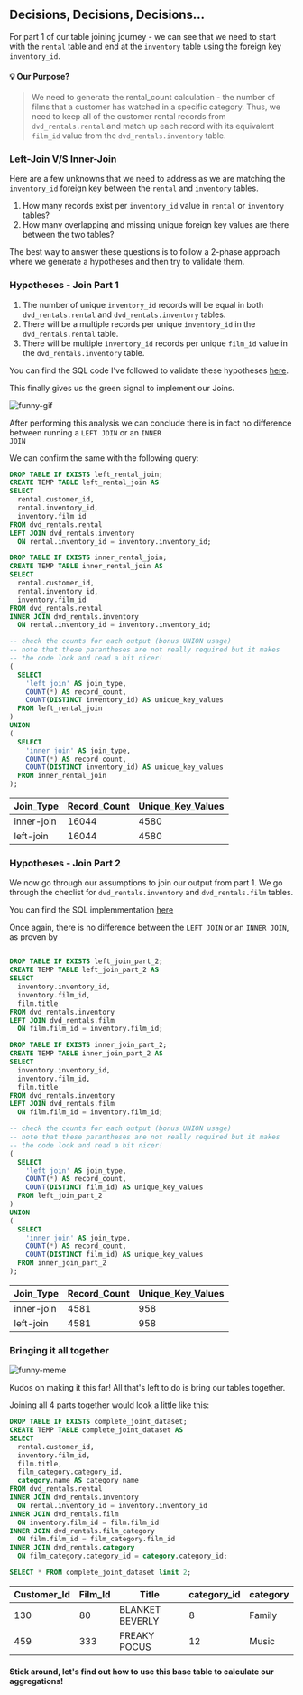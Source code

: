 ## Decisions, Decisions, Decisions...

For part 1 of our table joining journey - we can see that we need to start with the <code>rental</code> table and end at the <code>inventory</code> 
table using the foreign key <code>inventory_id</code>.

#### 💡 Our Purpose?

> We need to generate the rental_count calculation - the number of films that a customer has watched in a specific category. 
Thus, we need to keep all of the customer rental records from <code>dvd_rentals.rental</code> and match up each record with its equivalent 
<code>film_id</code> value from the <code>dvd_rentals.inventory</code> table.

### Left-Join V/S Inner-Join

Here are a few unknowns that we need to address as we are matching the <code>inventory_id</code> foreign key between the <code>rental</code> and 
<code>inventory</code> tables.

1. How many records exist per <code>inventory_id</code> value in <code>rental</code> or <code>inventory</code> tables?
2. How many overlapping and missing unique foreign key values are there between the two tables?

The best way to answer these questions is to follow a 2-phase approach where we generate a hypotheses and then try to validate them. 

### Hypotheses - Join Part 1

1. The number of unique <code>inventory_id</code> records will be equal in both <code>dvd_rentals.rental</code> and <code>dvd_rentals.inventory</code> tables.
2. There will be a multiple records per unique <code>inventory_id</code> in the <code>dvd_rentals.rental</code> table.
3. There will be multiple <code>inventory_id</code> records per unique <code>film_id</code> value in the <code>dvd_rentals.inventory</code> table.

You can find the SQL code I've followed to validate these hypotheses [here](https://github.com/iaks23/Marketing-Analytics-Case-Study/blob/main/Data%20Join%20Folder/Hypotheses.sql). 

This finally gives us the green signal to implement our Joins. 

![funny-gif]()

After performing this analysis we can conclude there is in fact no difference between running a <code>LEFT JOIN</code> or an <code>INNER JOIN</code>

We can confirm the same with the following query:

```sql
DROP TABLE IF EXISTS left_rental_join;
CREATE TEMP TABLE left_rental_join AS
SELECT
  rental.customer_id,
  rental.inventory_id,
  inventory.film_id
FROM dvd_rentals.rental
LEFT JOIN dvd_rentals.inventory
  ON rental.inventory_id = inventory.inventory_id;

DROP TABLE IF EXISTS inner_rental_join;
CREATE TEMP TABLE inner_rental_join AS
SELECT
  rental.customer_id,
  rental.inventory_id,
  inventory.film_id
FROM dvd_rentals.rental
INNER JOIN dvd_rentals.inventory
  ON rental.inventory_id = inventory.inventory_id;

-- check the counts for each output (bonus UNION usage)
-- note that these parantheses are not really required but it makes
-- the code look and read a bit nicer!
(
  SELECT
    'left join' AS join_type,
    COUNT(*) AS record_count,
    COUNT(DISTINCT inventory_id) AS unique_key_values
  FROM left_rental_join
)
UNION
(
  SELECT
    'inner join' AS join_type,
    COUNT(*) AS record_count,
    COUNT(DISTINCT inventory_id) AS unique_key_values
  FROM inner_rental_join
);
```
|Join_Type|Record_Count|Unique_Key_Values|
|---|---|---|
|inner-join|16044|4580|
|left-join|16044|4580|

### Hypotheses - Join Part 2 

We now go through our assumptions to join our output from part 1. We go through the checlist for <code>dvd_rentals.inventory</code> and <code>dvd_rentals.film</code> tables. 

You can find the SQL implemmentation [here]()

Once again, there is no difference between the <code>LEFT JOIN</code> or an <code>INNER JOIN</code>, as proven by

```SQL

DROP TABLE IF EXISTS left_join_part_2;
CREATE TEMP TABLE left_join_part_2 AS
SELECT
  inventory.inventory_id,
  inventory.film_id,
  film.title
FROM dvd_rentals.inventory
LEFT JOIN dvd_rentals.film
  ON film.film_id = inventory.film_id;

DROP TABLE IF EXISTS inner_join_part_2;
CREATE TEMP TABLE inner_join_part_2 AS
SELECT
  inventory.inventory_id,
  inventory.film_id,
  film.title
FROM dvd_rentals.inventory
LEFT JOIN dvd_rentals.film
  ON film.film_id = inventory.film_id;

-- check the counts for each output (bonus UNION usage)
-- note that these parantheses are not really required but it makes
-- the code look and read a bit nicer!
(
  SELECT
    'left join' AS join_type,
    COUNT(*) AS record_count,
    COUNT(DISTINCT film_id) AS unique_key_values
  FROM left_join_part_2
)
UNION
(
  SELECT
    'inner join' AS join_type,
    COUNT(*) AS record_count,
    COUNT(DISTINCT film_id) AS unique_key_values
  FROM inner_join_part_2
);

```
|Join_Type|Record_Count|Unique_Key_Values
|---|---|---|
|inner-join|4581|958|
|left-join|4581|958|



### Bringing it all together

![funny-meme]()

Kudos on making it this far! All that's left to do is bring our tables together. 

Joining all 4 parts together would look a little like this:

```SQL 
DROP TABLE IF EXISTS complete_joint_dataset;
CREATE TEMP TABLE complete_joint_dataset AS
SELECT
  rental.customer_id,
  inventory.film_id,
  film.title,
  film_category.category_id,
  category.name AS category_name
FROM dvd_rentals.rental
INNER JOIN dvd_rentals.inventory
  ON rental.inventory_id = inventory.inventory_id
INNER JOIN dvd_rentals.film
  ON inventory.film_id = film.film_id
INNER JOIN dvd_rentals.film_category
  ON film.film_id = film_category.film_id
INNER JOIN dvd_rentals.category
  ON film_category.category_id = category.category_id;

SELECT * FROM complete_joint_dataset limit 2;
```
|Customer_Id|Film_Id|Title|category_id|category|
|---|---|---|---|---|
|130|80|BLANKET BEVERLY|8|Family|
|459|333|FREAKY POCUS|12|Music|

#### Stick around, let's find out how to use this base table to calculate our aggregations!



